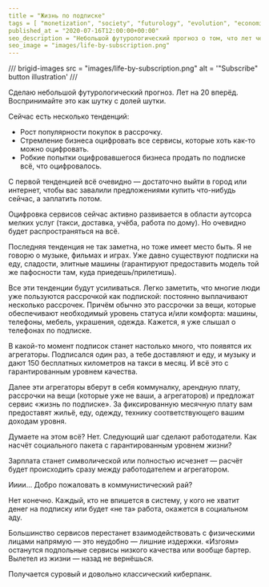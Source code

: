 ```yaml
---
title = "Жизнь по подписке"
tags = [ "monetization", "society", "futurology", "evolution", "economics",]
published_at = "2020-07-16T12:00:00+00:00"
seo_description = "Небольшой футурологический прогноз о том, что лет через 20 у нас всё будет по подписке."
seo_image = "images/life-by-subscription.png"
---
```


/// brigid-images
src = "images/life-by-subscription.png"
alt = '"Subscribe" button illustration'
///

Сделаю небольшой футурологический прогноз. Лет на 20 вперёд. Воспринимайте это как шутку с долей шутки.

<!-- more -->

Сейчас есть несколько тенденций:

- Рост популярности покупок в рассрочку.
- Стремление бизнеса оцифровать все сервисы, которые хоть как-то можно оцифровать.
- Робкие попытки оцифровавшегося бизнеса продать по подписке всё, что оцифровалось.

С первой тенденцией всё очевидно — достаточно выйти в город или интернет, чтобы вас завалили предложениями купить что-нибудь сейчас, а заплатить потом.

Оцифровка сервисов сейчас активно развивается в области аутсорса мелких услуг (такси, доставка, учёба, работа по дому). Но очевидно будет распространяться на всё.

Последняя тенденция не так заметна, но тоже имеет место быть. Я не говорю о музыке, фильмах и играх. Уже давно существуют подписки на еду, сладости, элитные машины (гарантируют предоставить модель той же пафосности там, куда приедешь/прилетишь).

Все эти тенденции будут усиливаться. Легко заметить, что многие люди уже пользуются рассрочкой как подпиской: постоянно выплачивают несколько рассрочек. Причём обычно это рассрочки за вещи, которые обеспечивают необходимый уровень статуса и/или комфорта: машины, телефоны, мебель, украшения, одежда. Кажется, я уже слышал о телефонах по подписке.

В какой-то момент подписок станет настолько много, что появятся их агрегаторы. Подписался один раз, а тебе доставляют и еду, и музыку и дают 150 бесплатных километров на такси в месяц. И всё это с гарантированным уровнем качества.

Далее эти агрегаторы вберут в себя коммуналку, арендную плату, рассрочки на вещи (которые уже не ваши, а агрегаторов) и предложат сервис «жизнь по подписке». За фиксированную месячную плату вам предоставят жильё, еду, одежду, технику соответствующего вашим доходам уровня.

Думаете на этом всё? Нет. Следующий шаг сделают работодатели. Как насчёт социального пакета с гарантированным уровнем жизни?

Зарплата станет символической или полностью исчезнет — расчёт будет происходить сразу между работодателем и агрегатором.

Ииии… Добро пожаловать в коммунистический рай?

Нет конечно. Каждый, кто не впишется в систему, у кого не хватит денег на подписку или будет «не та» работа, окажется в социальном аду.

Большинство сервисов перестанет взаимодействовать с физическими лицами напрямую — это неудобно — лишние издержки. «Изгоям» останутся подпольные сервисы низкого качества или вообще бартер. Вылетел из жизни — назад не вернёшься.

Получается суровый и довольно классический киберпанк.
